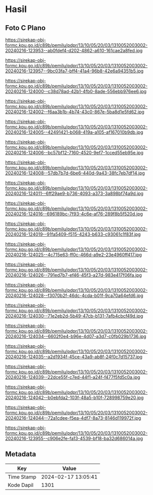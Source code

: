 # Hasil

## Foto C Plano

https://sirekap-obj-formc.kpu.go.id/c89b/pemilu/pdpr/13/10/05/20/03/1310052003002-20240216-123953--ab0fdef4-d202-4862-a610-161cae2a8fed.jpg

https://sirekap-obj-formc.kpu.go.id/c89b/pemilu/pdpr/13/10/05/20/03/1310052003002-20240216-123957--9bc03fa7-bff4-41a4-96b8-42e6a94351b5.jpg

https://sirekap-obj-formc.kpu.go.id/c89b/pemilu/pdpr/13/10/05/20/03/1310052003002-20240216-124000--c38d78ad-42b1-4fb0-8ade-556ebb976ee6.jpg

https://sirekap-obj-formc.kpu.go.id/c89b/pemilu/pdpr/13/10/05/20/03/1310052003002-20240216-124002--f6aa3b1b-4b74-43c0-867e-5ba8d1e5fd62.jpg

https://sirekap-obj-formc.kpu.go.id/c89b/pemilu/pdpr/13/10/05/20/03/1310052003002-20240216-124005--42491421-b068-419a-a105-af167010b9db.jpg

https://sirekap-obj-formc.kpu.go.id/c89b/pemilu/pdpr/13/10/05/20/03/1310052003002-20240216-124006--bc57bf12-7160-4520-9ef7-1cced55eb95e.jpg

https://sirekap-obj-formc.kpu.go.id/c89b/pemilu/pdpr/13/10/05/20/03/1310052003002-20240216-124008--57db7b7d-6be6-440d-9a43-38fc7eb7df14.jpg

https://sirekap-obj-formc.kpu.go.id/c89b/pemilu/pdpr/13/10/05/20/03/1310052003002-20240216-124011--6ff29ae9-b736-4093-a373-3a898bf74a9d.jpg

https://sirekap-obj-formc.kpu.go.id/c89b/pemilu/pdpr/13/10/05/20/03/1310052003002-20240216-124016--696189bc-7f93-4c6e-af76-289f8b5f520d.jpg

https://sirekap-obj-formc.kpu.go.id/c89b/pemilu/pdpr/13/10/05/20/03/1310052003002-20240216-124019--91fa5409-f515-4243-b633-c93061c1f83f.jpg

https://sirekap-obj-formc.kpu.go.id/c89b/pemilu/pdpr/13/10/05/20/03/1310052003002-20240216-124025--4c715e63-ff0c-466d-a9e2-23e4960ff417.jpg

https://sirekap-obj-formc.kpu.go.id/c89b/pemilu/pdpr/13/10/05/20/03/1310052003002-20240216-124026--791ed7b7-ef46-45f3-a27d-983e417f06fa.jpg

https://sirekap-obj-formc.kpu.go.id/c89b/pemilu/pdpr/13/10/05/20/03/1310052003002-20240216-124028--f3070b2f-46dc-4cda-b01f-9ca70a64efd6.jpg

https://sirekap-obj-formc.kpu.go.id/c89b/pemilu/pdpr/13/10/05/20/03/1310052003002-20240216-124030--71e2eb2d-5b49-47cb-b131-7afb4cbcf49d.jpg

https://sirekap-obj-formc.kpu.go.id/c89b/pemilu/pdpr/13/10/05/20/03/1310052003002-20240216-124034--6602f0e4-b96e-4d07-a3d7-c0fb029b1736.jpg

https://sirekap-obj-formc.kpu.go.id/c89b/pemilu/pdpr/13/10/05/20/03/1310052003002-20240216-124035--a2d1934f-45ce-43a9-ab8f-24f0c7d15737.jpg

https://sirekap-obj-formc.kpu.go.id/c89b/pemilu/pdpr/13/10/05/20/03/1310052003002-20240216-124039--22dce55f-c7ed-44f1-a24f-f477f5fd5c0a.jpg

https://sirekap-obj-formc.kpu.go.id/c89b/pemilu/pdpr/13/10/05/20/03/1310052003002-20240216-124042--b0ebfda2-103f-48a5-b10f-728998759e20.jpg

https://sirekap-obj-formc.kpu.go.id/c89b/pemilu/pdpr/13/10/05/20/03/1310052003002-20240216-124044--72a1cdee-f5ea-4df7-8a73-8146d119972f.jpg

https://sirekap-obj-formc.kpu.go.id/c89b/pemilu/pdpr/13/10/05/20/03/1310052003002-20240216-123955--c906e2fe-fa13-4539-bf18-ba32d686014a.jpg


## Metadata

| Key        | Value               |
| ---------- | ------------------- |
| Time Stamp | 2024-02-17 13:05:41 |
| Kode Dapil | 1301                |



